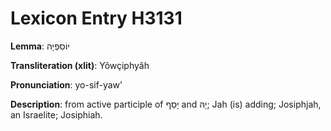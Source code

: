 # Lexicon Entry H3131

**Lemma**: יוֹסִפְיָה

**Transliteration (xlit)**: Yôwçiphyâh

**Pronunciation**: yo-sif-yaw'

**Description**:
from active participle of יָסַף and יָהּ; Jah (is) adding; Josiphjah, an Israelite; Josiphiah.
